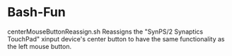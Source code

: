 Bash-Fun
=========================

centerMouseButtonReassign.sh
Reassigns the "SynPS/2 Synaptics TouchPad" xinput device's center button to have the same functionality as the left mouse button.



